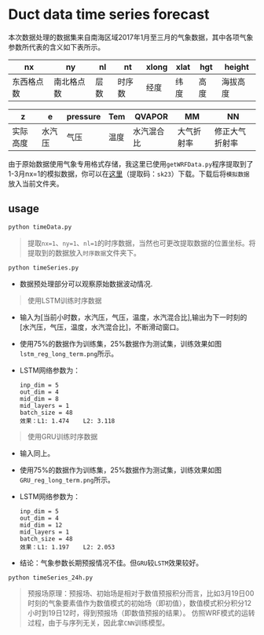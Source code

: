 # Duct data time series forecast

本次数据处理的数据集来自南海区域2017年1月至三月的气象数据，其中各项气象参数所代表的含义如下表所示。

nx|ny|nl|nt|xlong|xlat|hgt|height
--|--|--|--|--|--|--|--
东西格点数|南北格点数|层数|时序数|经度|纬度|高度|海拔高度

z|e|pressure|Tem|QVAPOR|MM|NN
--|--|--|--|--|--|--
实际高度|水汽压|气压|温度|水汽混合比|大气折射率|修正大气折射率

由于原始数据使用气象专用格式存储，我这里已使用`getWRFData.py`程序提取到了1-3月nx=1的模拟数据，你可以在[这里](https://pan.baidu.com/s/1KXLhmSZLxvm5wBlsjbqXHg 
)（提取码：`sk23`）下载。下载后将`模拟数据`放入当前文件夹。

## usage
```bash
python timeData.py
```

> 提取`nx=1`、`ny=1`、`nl=1`的时序数据，当然也可更改提取数据的位置坐标。将提取到的数据放入`时序数据`文件夹下。

```bash
python timeSeries.py
```
- 数据预处理部分可以观察原始数据波动情况.

> 使用LSTM训练时序数据

- 输入为\[当前小时数，水汽压，气压，温度，水汽混合比],输出为下一时刻的\[水汽压，气压，温度，水汽混合比]，不断滑动窗口。

- 使用75%的数据作为训练集，25%数据作为测试集，训练效果如图`lstm_reg_long_term.png`所示。

- LSTM网络参数为：

  ```
  inp_dim = 5
  out_dim = 4
  mid_dim = 8
  mid_layers = 1
  batch_size = 48
  效果：L1: 1.474    L2: 3.118
  ```
> 使用GRU训练时序数据
- 输入同上。

- 使用75%的数据作为训练集，25%数据作为测试集，训练效果如图`GRU_reg_long_term.png`所示。

- LSTM网络参数为：

  ```
  inp_dim = 5
  out_dim = 4
  mid_dim = 12
  mid_layers = 1
  batch_size = 48
  效果：L1: 1.197    L2: 2.053
  ```
- 结论：气象参数长期预报情况不佳。但`GRU`较`LSTM`效果较好。

```bash
python timeSeries_24h.py
```
> 预报场原理：预报场、初始场是相对于数值预报积分而言，比如3月19日00时刻的气象要素值作为数值模式的初始场（即初值），数值模式积分积分12小时到19日12时，得到预报场（即数值预报的结果）。
仿照WRF模式的运转过程，由于与序列无关，因此拿`CNN`训练模型。
